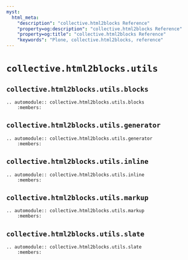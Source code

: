 ```yaml
---
myst:
  html_meta:
    "description": "collective.html2blocks Reference"
    "property=og:description": "collective.html2blocks Reference"
    "property=og:title": "collective.html2blocks Reference"
    "keywords": "Plone, collective.html2blocks, reference"
---
```


# `collective.html2blocks.utils`
## `collective.html2blocks.utils.blocks`

```{eval-rst}
.. automodule:: collective.html2blocks.utils.blocks
    :members:
```

## `collective.html2blocks.utils.generator`

```{eval-rst}
.. automodule:: collective.html2blocks.utils.generator
    :members:
```

## `collective.html2blocks.utils.inline`

```{eval-rst}
.. automodule:: collective.html2blocks.utils.inline
    :members:
```

## `collective.html2blocks.utils.markup`

```{eval-rst}
.. automodule:: collective.html2blocks.utils.markup
    :members:
```

## `collective.html2blocks.utils.slate`

```{eval-rst}
.. automodule:: collective.html2blocks.utils.slate
    :members:
```
